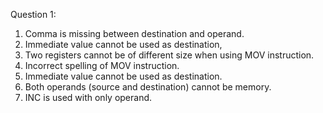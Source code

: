 Question 1:
1.	Comma is missing between destination and operand.
2.	Immediate value cannot be used as destination,
3.	Two registers cannot be of different size when using MOV instruction.
4.	Incorrect spelling of MOV instruction.
5.	Immediate value cannot be used as destination.
6.	Both operands (source and destination) cannot be memory.
7.	INC is used with only operand.
